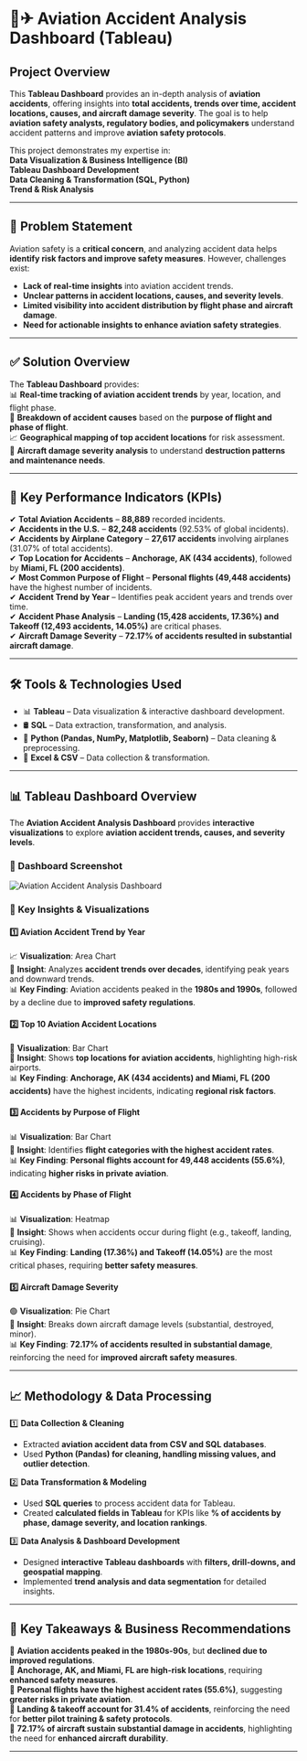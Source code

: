 # 🛫✈ **Aviation Accident Analysis Dashboard (Tableau)**  

##  Project Overview  
This **Tableau Dashboard** provides an in-depth analysis of **aviation accidents**, offering insights into **total accidents, trends over time, accident locations, causes, and aircraft damage severity**. The goal is to help **aviation safety analysts, regulatory bodies, and policymakers** understand accident patterns and improve **aviation safety protocols**.

This project demonstrates my expertise in:  
 **Data Visualization & Business Intelligence (BI)**  
 **Tableau Dashboard Development**  
 **Data Cleaning & Transformation (SQL, Python)**  
 **Trend & Risk Analysis**  

---

## 🚀 Problem Statement  
Aviation safety is a **critical concern**, and analyzing accident data helps **identify risk factors and improve safety measures**. However, challenges exist:  
-  **Lack of real-time insights** into aviation accident trends.  
-  **Unclear patterns in accident locations, causes, and severity levels**.  
-  **Limited visibility into accident distribution by flight phase and aircraft damage**.  
-  **Need for actionable insights to enhance aviation safety strategies**.  

---

## ✅ Solution Overview  
The **Tableau Dashboard** provides:  
📊 **Real-time tracking of aviation accident trends** by year, location, and flight phase.  
📌 **Breakdown of accident causes** based on the **purpose of flight and phase of flight**.  
📈 **Geographical mapping of top accident locations** for risk assessment.  
📍 **Aircraft damage severity analysis** to understand **destruction patterns and maintenance needs**.  

---

## 🎯 Key Performance Indicators (KPIs)  

✔ **Total Aviation Accidents** – **88,889** recorded incidents.  
✔ **Accidents in the U.S.** – **82,248 accidents** (92.53% of global incidents).  
✔ **Accidents by Airplane Category** – **27,617 accidents** involving airplanes (31.07% of total accidents).  
✔ **Top Location for Accidents** – **Anchorage, AK (434 accidents)**, followed by **Miami, FL (200 accidents)**.  
✔ **Most Common Purpose of Flight** – **Personal flights (49,448 accidents)** have the highest number of incidents.  
✔ **Accident Trend by Year** – Identifies peak accident years and trends over time.  
✔ **Accident Phase Analysis** – **Landing (15,428 accidents, 17.36%) and Takeoff (12,493 accidents, 14.05%)** are critical phases.  
✔ **Aircraft Damage Severity** – **72.17% of accidents resulted in substantial aircraft damage**.  

---

## 🛠 Tools & Technologies Used  
- 📊 **Tableau** – Data visualization & interactive dashboard development.  
- 🛢 **SQL** – Data extraction, transformation, and analysis.  
- 🐍 **Python (Pandas, NumPy, Matplotlib, Seaborn)** – Data cleaning & preprocessing.  
- 📂 **Excel & CSV** – Data collection & transformation.  

---

## 📊 Tableau Dashboard Overview  

The **Aviation Accident Analysis Dashboard** provides **interactive visualizations** to explore **aviation accident trends, causes, and severity levels**.

### **📌 Dashboard Screenshot**  
![Aviation Accident Analysis Dashboard](images/aviation_accident_dashboard.png)  

### **📌 Key Insights & Visualizations**  

#### **1️⃣ Aviation Accident Trend by Year**  
📈 **Visualization**: Area Chart  
📌 **Insight**: Analyzes **accident trends over decades**, identifying peak years and downward trends.  
📊 **Key Finding**: Aviation accidents peaked in the **1980s and 1990s**, followed by a decline due to **improved safety regulations**.  

#### **2️⃣ Top 10 Aviation Accident Locations**  
📍 **Visualization**: Bar Chart  
📌 **Insight**: Shows **top locations for aviation accidents**, highlighting high-risk airports.  
📊 **Key Finding**: **Anchorage, AK (434 accidents) and Miami, FL (200 accidents)** have the highest incidents, indicating **regional risk factors**.  

#### **3️⃣ Accidents by Purpose of Flight**  
📊 **Visualization**: Bar Chart  
📌 **Insight**: Identifies **flight categories with the highest accident rates**.  
📊 **Key Finding**: **Personal flights account for 49,448 accidents (55.6%)**, indicating **higher risks in private aviation**.  

#### **4️⃣ Accidents by Phase of Flight**  
📊 **Visualization**: Heatmap  
📌 **Insight**: Shows when accidents occur during flight (e.g., takeoff, landing, cruising).  
📊 **Key Finding**: **Landing (17.36%) and Takeoff (14.05%)** are the most critical phases, requiring **better safety measures**.  

#### **5️⃣ Aircraft Damage Severity**  
🟢 **Visualization**: Pie Chart  
📌 **Insight**: Breaks down aircraft damage levels (substantial, destroyed, minor).  
📊 **Key Finding**: **72.17% of accidents resulted in substantial damage**, reinforcing the need for **improved aircraft safety measures**.  

---

## 📈 Methodology & Data Processing  

1️⃣ **Data Collection & Cleaning**  
   - Extracted **aviation accident data from CSV and SQL databases**.  
   - Used **Python (Pandas) for cleaning, handling missing values, and outlier detection**.  

2️⃣ **Data Transformation & Modeling**  
   - Used **SQL queries** to process accident data for Tableau.  
   - Created **calculated fields in Tableau** for KPIs like **% of accidents by phase, damage severity, and location rankings**.  

3️⃣ **Data Analysis & Dashboard Development**  
   - Designed **interactive Tableau dashboards** with **filters, drill-downs, and geospatial mapping**.  
   - Implemented **trend analysis and data segmentation** for detailed insights.  

---

## 📌 Key Takeaways & Business Recommendations  

📌 **Aviation accidents peaked in the 1980s-90s**, but **declined due to improved regulations**.  
📌 **Anchorage, AK, and Miami, FL are high-risk locations**, requiring **enhanced safety measures**.  
📌 **Personal flights have the highest accident rates (55.6%)**, suggesting **greater risks in private aviation**.  
📌 **Landing & takeoff account for 31.4% of accidents**, reinforcing the need for **better pilot training & safety protocols**.  
📌 **72.17% of aircraft sustain substantial damage in accidents**, highlighting the need for **enhanced aircraft durability**.  

---


